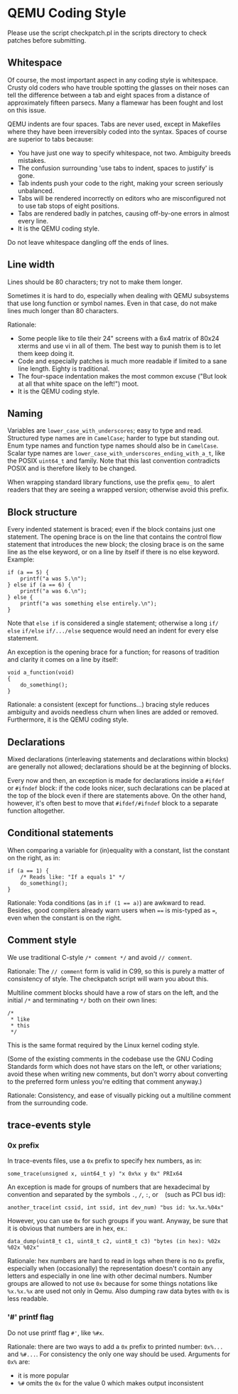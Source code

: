 # QEMU Coding Style

Please use the script checkpatch.pl in the scripts directory to check
patches before submitting.

## Whitespace

Of course, the most important aspect in any coding style is whitespace.
Crusty old coders who have trouble spotting the glasses on their noses
can tell the difference between a tab and eight spaces from a distance
of approximately fifteen parsecs.  Many a flamewar has been fought and
lost on this issue.

QEMU indents are four spaces.  Tabs are never used, except in Makefiles
where they have been irreversibly coded into the syntax.
Spaces of course are superior to tabs because:

* You have just one way to specify whitespace, not two.  Ambiguity breeds
   mistakes.
* The confusion surrounding 'use tabs to indent, spaces to justify' is gone.
* Tab indents push your code to the right, making your screen seriously
   unbalanced.
* Tabs will be rendered incorrectly on editors who are misconfigured not
   to use tab stops of eight positions.
* Tabs are rendered badly in patches, causing off-by-one errors in almost
   every line.
* It is the QEMU coding style.

Do not leave whitespace dangling off the ends of lines.

## Line width

Lines should be 80 characters; try not to make them longer.

Sometimes it is hard to do, especially when dealing with QEMU subsystems
that use long function or symbol names.  Even in that case, do not make
lines much longer than 80 characters.

Rationale:
* Some people like to tile their 24" screens with a 6x4 matrix of 80x24
  xterms and use vi in all of them.  The best way to punish them is to
  let them keep doing it.
* Code and especially patches is much more readable if limited to a sane
  line length.  Eighty is traditional.
* The four-space indentation makes the most common excuse ("But look
  at all that white space on the left!") moot.
* It is the QEMU coding style.

## Naming

Variables are `lower_case_with_underscores`; easy to type and read.  Structured
type names are in `CamelCase`; harder to type but standing out.  Enum type
names and function type names should also be in `CamelCase`.  Scalar type
names are `lower_case_with_underscores_ending_with_a_t`, like the POSIX
`uint64_t` and family.  Note that this last convention contradicts POSIX
and is therefore likely to be changed.

When wrapping standard library functions, use the prefix `qemu_` to alert
readers that they are seeing a wrapped version; otherwise avoid this prefix.

## Block structure

Every indented statement is braced; even if the block contains just one
statement.  The opening brace is on the line that contains the control
flow statement that introduces the new block; the closing brace is on the
same line as the else keyword, or on a line by itself if there is no else
keyword.  Example:

```
if (a == 5) {
    printf("a was 5.\n");
} else if (a == 6) {
    printf("a was 6.\n");
} else {
    printf("a was something else entirely.\n");
}
```

Note that `else if` is considered a single statement; otherwise a long `if/
else` `if/else` `if/.../else` sequence would need an indent for every else
statement.

An exception is the opening brace for a function; for reasons of tradition
and clarity it comes on a line by itself:

```
void a_function(void)
{
    do_something();
}
```

Rationale: a consistent (except for functions...) bracing style reduces
ambiguity and avoids needless churn when lines are added or removed.
Furthermore, it is the QEMU coding style.

## Declarations

Mixed declarations (interleaving statements and declarations within
blocks) are generally not allowed; declarations should be at the beginning
of blocks.

Every now and then, an exception is made for declarations inside a
`#ifdef` or `#ifndef` block: if the code looks nicer, such declarations can
be placed at the top of the block even if there are statements above.
On the other hand, however, it's often best to move that `#ifdef/#ifndef`
block to a separate function altogether.

## Conditional statements

When comparing a variable for (in)equality with a constant, list the
constant on the right, as in:

```
if (a == 1) {
    /* Reads like: "If a equals 1" */
    do_something();
}
```

Rationale: Yoda conditions (as in `if (1 == a)`) are awkward to read.
Besides, good compilers already warn users when `==` is mis-typed as `=`,
even when the constant is on the right.

## Comment style

We use traditional C-style `/* comment */` and avoid `// comment`.

Rationale: The `// comment` form is valid in C99, so this is purely a matter of
consistency of style. The checkpatch script will warn you about this.

Multiline comment blocks should have a row of stars on the left,
and the initial `/*` and terminating `*/` both on their own lines:

```
/*
 * like
 * this
 */
```
     
This is the same format required by the Linux kernel coding style.

(Some of the existing comments in the codebase use the GNU Coding
Standards form which does not have stars on the left, or other
variations; avoid these when writing new comments, but don't worry
about converting to the preferred form unless you're editing that
comment anyway.)

Rationale: Consistency, and ease of visually picking out a multiline
comment from the surrounding code.

## trace-events style

### 0x prefix

In trace-events files, use a `0x` prefix to specify hex numbers, as in:

`some_trace(unsigned x, uint64_t y) "x 0x%x y 0x" PRIx64`

An exception is made for groups of numbers that are hexadecimal by
convention and separated by the symbols `.`, `/`, `:`, or ` ` (such as
PCI bus id):

`another_trace(int cssid, int ssid, int dev_num) "bus id: %x.%x.%04x"`

However, you can use `0x` for such groups if you want. Anyway, be sure that
it is obvious that numbers are in hex, ex.:

`data_dump(uint8_t c1, uint8_t c2, uint8_t c3) "bytes (in hex): %02x %02x %02x"`

Rationale: hex numbers are hard to read in logs when there is no `0x` prefix,
especially when (occasionally) the representation doesn't contain any letters
and especially in one line with other decimal numbers. Number groups are allowed
to not use `0x` because for some things notations like `%x.%x.%x` are used not
only in Qemu. Also dumping raw data bytes with `0x` is less readable.

### '#' printf flag

Do not use printf flag `#'`, like `%#x`.

Rationale: there are two ways to add a `0x` prefix to printed number: `0x%...`
and `%#...`. For consistency the only one way should be used. Arguments for
`0x%` are:
* it is more popular
* `%#` omits the `0x` for the value 0 which makes output inconsistent
